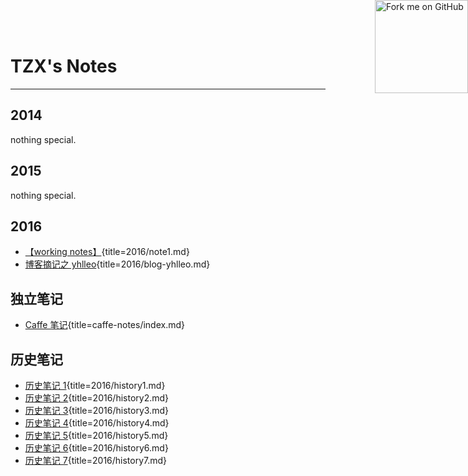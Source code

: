# TZX's Notes

---

## 2014

nothing special.

## 2015

nothing special.

## 2016

-   [【working notes】](2016/note1.html){title=2016/note1.md}
-   [博客摘记之 yhlleo](2016/blog-yhlleo.html){title=2016/blog-yhlleo.md}

## 独立笔记

-   [Caffe 笔记](caffe-notes/index.html){title=caffe-notes/index.md}

## 历史笔记

-   [历史笔记 1](2016/history1.html){title=2016/history1.md}
-   [历史笔记 2](2016/history2.html){title=2016/history2.md}
-   [历史笔记 3](2016/history3.html){title=2016/history3.md}
-   [历史笔记 4](2016/history4.html){title=2016/history4.md}
-   [历史笔记 5](2016/history5.html){title=2016/history5.md}
-   [历史笔记 6](2016/history6.html){title=2016/history6.md}
-   [历史笔记 7](2016/history7.html){title=2016/history7.md}

<a href="https://github.com/district10/notes"><img style="position: absolute; top: 0; right: 0; border: 0; width: 149px; height: 149px;" src="fork-me-on-github.png" alt="Fork me on GitHub"></a>
